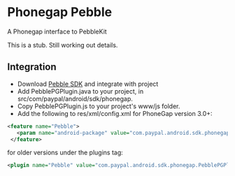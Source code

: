 # Phonegap Pebble

A Phonegap interface to PebbleKit

This is a stub. Still working out details.

## Integration

*  Download [Pebble SDK](https://developer.getpebble.com/2/getting-started/) and integrate with project
*  Add PebblePGPlugin.java to your project, in src/com/paypal/android/sdk/phonegap.
*  Copy PebblePGPlugin.js to your project's www/js folder.
*  Add the following to res/xml/config.xml for PhoneGap version 3.0+:

```xml
<feature name="Pebble">
   <param name="android-package" value="com.paypal.android.sdk.phonegap.PebblePGPlugin" />
 </feature>
```

for older versions under the plugins tag:

```xml
<plugin name="Pebble" value="com.paypal.android.sdk.phonegap.PebblePGPlugin" />
```